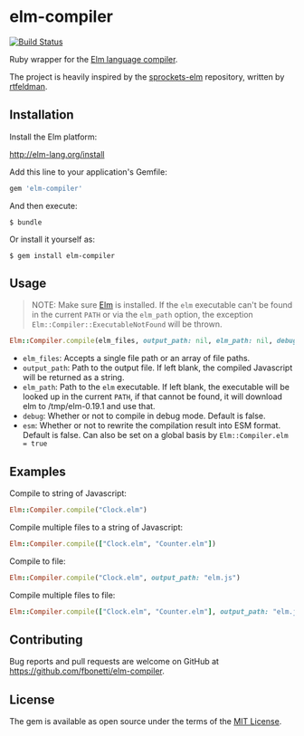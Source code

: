 # elm-compiler

[![Build Status](https://github.com/fbonetti/ruby-elm-compiler/actions/workflows/ci.yml/badge.svg)](https://github.com/fbonetti/ruby-elm-compiler/actions/workflows/ci.yml)

Ruby wrapper for the [Elm language compiler](https://github.com/elm-lang/elm-compiler).

The project is heavily inspired by the [sprockets-elm](https://github.com/NoRedInk/sprockets-elm/blob/0752748904edee0c25f2dd49cc39186c2ef61b08/lib/elm_compiler.rb) repository, written by [rtfeldman](https://github.com/rtfeldman).

## Installation

Install the Elm platform:

http://elm-lang.org/install

Add this line to your application's Gemfile:

```ruby
gem 'elm-compiler'
```

And then execute:

    $ bundle

Or install it yourself as:

    $ gem install elm-compiler

## Usage

> NOTE: Make sure [Elm](http://elm-lang.org/install) is installed. If the `elm` executable can't be found in the current `PATH` or via the `elm_path` option, the exception `Elm::Compiler::ExecutableNotFound` will be thrown.

```ruby
Elm::Compiler.compile(elm_files, output_path: nil, elm_path: nil, debug: false, esm: false)
```

* `elm_files`: Accepts a single file path or an array of file paths.
* `output_path`: Path to the output file. If left blank, the compiled Javascript will be returned as a string.
* `elm_path`: Path to the `elm` executable. If left blank, the executable will be looked up in the current `PATH`, if that cannot be found, it will download elm to /tmp/elm-0.19.1 and use that.
* `debug`: Whether or not to compile in debug mode. Default is false.
* `esm`: Whether or not to rewrite the compilation result into ESM format. Default is false. Can also be set on a global basis by `Elm::Compiler.elm = true`


## Examples

Compile to string of Javascript:

```ruby
Elm::Compiler.compile("Clock.elm")
```

Compile multiple files to a string of Javascript:

```ruby
Elm::Compiler.compile(["Clock.elm", "Counter.elm"])
```

Compile to file:

```ruby
Elm::Compiler.compile("Clock.elm", output_path: "elm.js")
```

Compile multiple files to file:

```ruby
Elm::Compiler.compile(["Clock.elm", "Counter.elm"], output_path: "elm.js")
```

## Contributing

Bug reports and pull requests are welcome on GitHub at https://github.com/fbonetti/elm-compiler.


## License

The gem is available as open source under the terms of the [MIT License](http://opensource.org/licenses/MIT).
